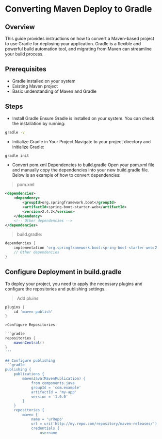 # Converting Maven Deploy to Gradle

## Overview
This guide provides instructions on how to convert a Maven-based project to use Gradle for deploying your application. Gradle is a flexible and powerful build automation tool, and migrating from Maven can streamline your build process.

## Prerequisites
* Gradle installed on your system
* Existing Maven project
* Basic understanding of Maven and Gradle

## Steps
* Install Gradle
Ensure Gradle is installed on your system. You can check the installation by running:
```sh
gradle -v
```

* Initialize Gradle in Your Project
Navigate to your project directory and initialize Gradle:
```sh
gradle init
```

* Convert pom.xml Dependencies to build.gradle
Open your pom.xml file and manually copy the dependencies into your new build.gradle file. Below is an example of how to convert dependencies:

> pom.xml
```xml
<dependencies>
    <dependency>
        <groupId>org.springframework.boot</groupId>
        <artifactId>spring-boot-starter-web</artifactId>
        <version>2.4.2</version>
    </dependency>
    <!-- Other dependencies -->
</dependencies>
```

>build.gradle:
```gradle
dependencies {
    implementation 'org.springframework.boot:spring-boot-starter-web:2.4.2'
    // Other dependencies
}
```

## Configure Deployment in build.gradle
To deploy your project, you need to apply the necessary plugins and configure the repositories and publishing settings.
>Add pluins
```gradle
plugins {
    id 'maven-publish'
}

>Configure Repositories:

```gradle
repositories {
    mavenCentral()
}
'''

## Configure publishing
```gradle
publishing {
    publications {
        mavenJava(MavenPublication) {
            from components.java
            groupId = 'com.example'
            artifactId = 'my-app'
            version = '1.0.0'
        }
    }
    repositories {
        maven {
            name = 'urRepo'
            url = uri('http://my.repo.com/repository/maven-releases/')
            credentials {
                username
```
